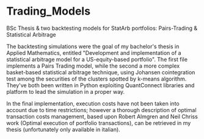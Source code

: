 # Trading_Models
BSc Thesis & two backtesting models for StatArb portfolios: Pairs-Trading & Statistical Arbitrage

The backtesting simulations were the goal of my bachelor's thesis in Applied Mathematics, entitled "Development and implementation of a statistical arbitrage model for a US-equity-based portfolio". 
The first file implements a Pairs Trading model, while the second a more complex basket-based statistical arbitrage technique, using Johansen cointegration test among the securities of the clusters spotted by k-means algorithm. 
They've both been written in Python exploiting QuantConnect libraries and platform to lead the simulation in a proper way.

In the final implementation, execution costs have not been taken into account due to time restrictions; however a thorough description of optimal transaction costs management, based upon Robert Almgren and Neil Chriss work (Optimal execution of portfolio transactions), can be retrieved in my thesis (unfortunately only available in italian).
